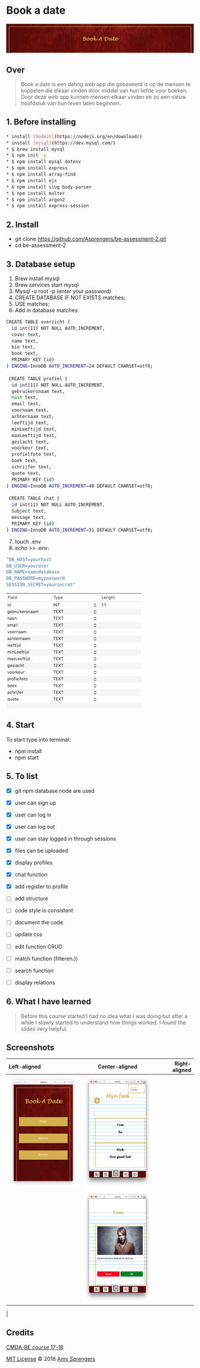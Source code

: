 # Book a date

![](screenshot/slide.png)

## Over

> Book a date is een dating web app die gebaseerd is op de mensen te koppelen die elkaar vinden door middel van hun liefde voor boeken. Door deze web app kunnen mensen elkaar vinden en zo een nieuw hoofdstuk van hun leven laten beginnen.

## 1. Before installing

``` bash
* install [NodeJS](https://nodejs.org/en/download/)
* install [mysql](https://dev.mysql.com/)
* $ brew install mysql
* $ npm init -y
* $ npm install mysql dotenv
* $ npm install express
* $ npm install array-find
* $ npm install ejs
* $ npm install slug body-parser
* $ npm install multer
* $ npm install argon2
* $ npm install express-session
```

## 2. Install
* git clone https://github.com/Asprengers/be-assessment-2.git
* cd be-assessment-2

## 3. Database setup

1. Brew install mysql
2. Brew services start mysql
3. Mysql -u root -p (enter your password)
4. CREATE DATABASE IF NOT EXISTS matches;
5. USE matches;
6. Add in database matches:
```bash
CREATE TABLE overzicht (
  id int(11) NOT NULL AUTO_INCREMENT,
  cover text,
  name text,
  bio text,
  book text,
  PRIMARY KEY (id)
) ENGINE=InnoDB AUTO_INCREMENT=24 DEFAULT CHARSET=utf8;

 CREATE TABLE profiel (
  id int(11) NOT NULL AUTO_INCREMENT,
  gebruikersnaam text,
  hash text,
  email text,
  voornaam text,
  achternaam text,
  leeftijd text,
  minLeeftijd text,
  maxLeeftijd text,
  geslacht text,
  voorkeur text,
  profielfoto text,
  boek text,
  schrijfer text,
  quote text,
  PRIMARY KEY (id)
) ENGINE=InnoDB AUTO_INCREMENT=40 DEFAULT CHARSET=utf8;

 CREATE TABLE chat (
  id int(11) NOT NULL AUTO_INCREMENT,
  Subject text,
  message text,
  PRIMARY KEY (id)
) ENGINE=InnoDB AUTO_INCREMENT=31 DEFAULT CHARSET=utf8;
```
7. touch .env
8. echo >> .env:
```bash
"DB_HOST=yourhost
DB_USER=youruser
DB_NAME=namedatabase
DB_PASSWORD=mypassword
SESSION_SECRET=yoursecret"
```

![](screenshot/database.png)

## 4. Start

To start type into terminal:
* npm install
* npm start


## 5. To list

* [x] git npm database node are used
* [x] user can sign up
* [x] user can log in
* [x] user can log out
* [x] user can stay logged in through sessions
* [x] files can be uploaded
* [x] display profiles
* [x] chat function
* [x] add register to profile
* [ ] add structure
* [ ] code style is consistent
* [ ] document the code
* [ ] update css
* [ ] edit function CRUD
* [ ] match function (filteren.))
* [ ] search function
* [ ] display relations


## 6. What I have learned

> Before this course started I had no idea what I was doing but after a while I slowly started to understand how things worked.
I found the slides very helpful.

## Screenshots

<!-- ![](screenshot/home.png){:height="50%" width="50%"}
![](screenshot/feed.png =150 )
![](screenshot/match.png =150 )
![](screenshot/setup.png)    -->

| Left-aligned | Center-aligned | Right-aligned |
| :---         |     :---:      |          ---: |
| <img src="screenshot/home.png" width="200" height="300">   | <img src="screenshot/feed.png" width="200" height="300">
     | <img src="screenshot/match.png" width="200" height="300">
  |



## Credits

[CMDA-BE course 17-18](https://github.com/cmda-be/course-17-18)

[MIT License](https://github.com/Asprengers/be-assessment-2/blob/master/licence.md)  © 2018 [Amy Sprengers](https://github.com/Asprengers)
